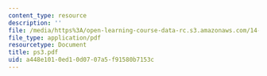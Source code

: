 ```yaml
---
content_type: resource
description: ''
file: /media/https%3A/open-learning-course-data-rc.s3.amazonaws.com/14-271-industrial-organization-i-fall-2005/a448e1010ed10d0707a5f91580b7153c_ps3.pdf
file_type: application/pdf
resourcetype: Document
title: ps3.pdf
uid: a448e101-0ed1-0d07-07a5-f91580b7153c
---
```

